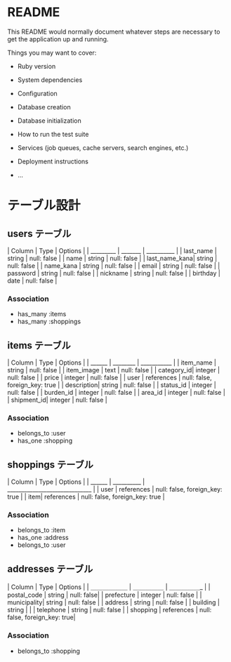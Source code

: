 # README

This README would normally document whatever steps are necessary to get the
application up and running.

Things you may want to cover:

* Ruby version

* System dependencies

* Configuration

* Database creation

* Database initialization

* How to run the test suite

* Services (job queues, cache servers, search engines, etc.)

* Deployment instructions

* ...
# テーブル設計

## users テーブル

| Column       | Type   | Options     |
| _________    | _______ | __________ |
| last_name     | string | null: false |
| name         | string | null: false |
| last_name_kana| string | null: false |
| name_kana    | string | null: false |
| email        | string | null: false |
| password     | string | null: false |
| nickname     | string | null: false |
| birthday     | date | null: false |


### Association

- has_many :items
- has_many :shoppings 

## items テーブル

| Column     | Type    | Options     |
| ______     | ________ | ___________ |
| item_name  | string  | null: false |
| item_image | text  | null: false |
| category_id| integer | null: false |
| price      | integer  | null: false |
| user       | references  | null: false, foreign_key: true |
| description| string | null: false |
| status_id  | integer | null: false |
| burden_id  | integer | null: false |
| area_id    | integer | null: false |
| shipment_id| integer | null: false |

### Association

- belongs_to :user
- has_one :shopping

## shoppings テーブル

| Column  | Type       | Options                        |
| ______  | __________ | ______________________________ |
| user | references | null: false, foreign_key: true |
| item| references | null: false, foreign_key: true |

### Association

- belongs_to :item
- has_one :address
- belongs_to :user

## addresses テーブル

| Column      | Type       | Options       |
| ＿＿＿＿＿＿  | ＿＿＿＿＿   |  ＿＿＿＿＿_   |
| postal_code | string     | null: false|
| prefecture  | integer     | null: false |
| municipality| string      | null: false   |
| address     | string      | null: false  |
| building    | string      |  |
| telephone   | string      | null: false |
| shopping    | references   | null: false, foreign_key: true|


### Association
- belongs_to :shopping